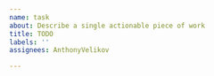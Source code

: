 ```yaml
---
name: task
about: Describe a single actionable piece of work
title: TODO
labels: ''
assignees: AnthonyVelikov

---
```



